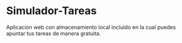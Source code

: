 # Simulador-Tareas
Aplicacion web con almacenamiento local incluido en la cual puedes apuntar tus tareas de manera gratuita.
